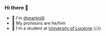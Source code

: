 ### Hi there 👋

- 🙂 I'm [@martinilli](https://martinilli.com/)
- 💬 My pronouns are he/him
- 🏫 I'm a student at [University of Lucerne](https://www.unilu.ch/) 🇨🇭

<!--
**martinilli/martinilli** is a ✨ _special_ ✨ repository because its `README.md` (this file) appears on your GitHub profile.

the intersection between
law, politics, economics, computational social sciences

Here are some ideas to get you started:

- 👀 I’m interested in... / I'm focusing on...
- 📚 My research is directed towards exploring...
- 🔭 I’m currently working on ...
- 🌱 I’m currently learning ...
- 👯 I’m looking to collaborate on ...
- 🤔 I’m looking for help with ...
- 💬 Ask me about ...
- 📫 How to reach me: ...
- ⚡ Fun fact: ...

Quotation. - *Anonymous*

-->
